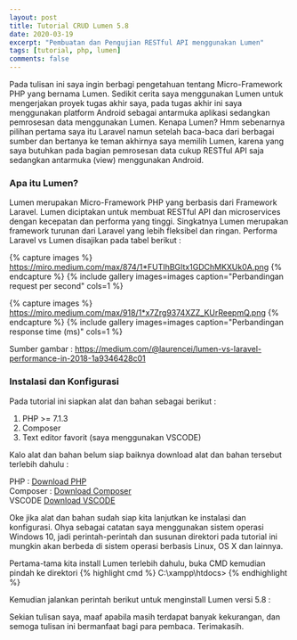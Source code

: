 ```yaml
---
layout: post
title: Tutorial CRUD Lumen 5.8
date: 2020-03-19
excerpt: "Pembuatan dan Pengujian RESTful API menggunakan Lumen"
tags: [tutorial, php, lumen]
comments: false
---
```


Pada tulisan ini saya ingin berbagi pengetahuan tentang Micro-Framework PHP yang bernama Lumen. 
Sedikit cerita saya menggunakan Lumen untuk mengerjakan proyek tugas akhir saya, 
pada tugas akhir ini saya menggunakan platform Android sebagai antarmuka aplikasi sedangkan pemrosesan data menggunakan Lumen. 
Kenapa Lumen? Hmm sebenarnya pilihan pertama saya itu Laravel namun setelah baca-baca dari berbagai sumber dan bertanya ke teman akhirnya saya memilih Lumen, karena yang saya butuhkan pada bagian pemrosesan data cukup RESTful API saja sedangkan antarmuka (view) menggunakan Android.	 

### Apa itu Lumen?
Lumen merupakan Micro-Framework PHP yang berbasis dari Framework Laravel. Lumen diciptakan untuk membuat RESTful API dan microservices dengan kecepatan dan performa yang tinggi. Singkatnya Lumen merupakan framework turunan dari Laravel yang lebih fleksibel dan ringan. 
Performa Laravel vs Lumen disajikan pada tabel berikut :

{% capture images %}
	https://miro.medium.com/max/874/1*FUTIhBGItx1GDChMKXUk0A.png
{% endcapture %}
{% include gallery images=images caption="Perbandingan request per second" cols=1 %}

{% capture images %}
	https://miro.medium.com/max/918/1*x7Zrg9374XZZ_KUrReepmQ.png
{% endcapture %}
{% include gallery images=images caption="Perbandingan response time (ms)" cols=1 %}

Sumber gambar : https://medium.com/@laurencei/lumen-vs-laravel-performance-in-2018-1a9346428c01

### Instalasi dan Konfigurasi
Pada tutorial ini siapkan alat dan bahan sebagai berikut :
1. PHP >= 7.1.3
2. Composer
3. Text editor favorit (saya menggunakan VSCODE)

Kalo alat dan bahan belum siap baiknya download alat dan bahan tersebut terlebih dahulu :

PHP : [Download PHP](https://www.apachefriends.org/index.html)<br>
Composer : [Download Composer](https://getcomposer.org/)<br>
VSCODE [Download VSCODE](https://code.visualstudio.com/)<br>

Oke jika alat dan bahan sudah siap kita lanjutkan ke instalasi dan konfigurasi.
Ohya sebagai catatan saya menggunakan sistem operasi Windows 10, jadi perintah-perintah dan susunan direktori pada tutorial ini mungkin akan berbeda di sistem operasi berbasis Linux, OS X dan lainnya.

Pertama-tama kita install Lumen terlebih dahulu, buka CMD kemudian pindah ke direktori 
{% highlight cmd %}
C:\xampp\htdocs>
{% endhighlight %}

Kemudian jalankan perintah berikut untuk menginstall Lumen versi 5.8 :






Sekian tulisan saya, maaf apabila masih terdapat banyak kekurangan, dan semoga tulisan ini bermanfaat bagi para pembaca. Terimakasih.
